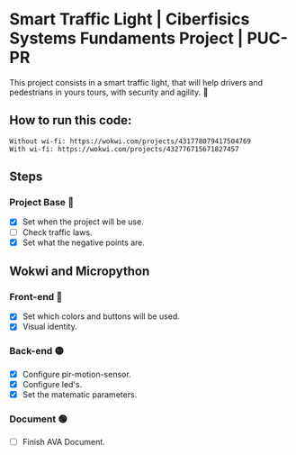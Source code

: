 # Smart Traffic Light | Ciberfisics Systems Fundaments Project | PUC-PR

This project consists in a smart traffic light, that will help drivers and pedestrians in yours tours, with security and agility. 🚦

## How to run this code: 
```
Without wi-fi: https://wokwi.com/projects/431778079417504769
With wi-fi: https://wokwi.com/projects/432776715671827457
```

## Steps

### Project Base 🚦

- [x] Set when the project will be use.
- [ ] Check traffic laws.
- [x] Set what the negative points are.

## Wokwi and Micropython
### Front-end 🔴

- [x] Set which colors and buttons will be used.
- [x] Visual identity.

### Back-end 🟡

- [x] Configure pir-motion-sensor.
- [x] Configure led's. 
- [x] Set the matematic parameters.

### Document 🟢

- [ ] Finish AVA Document.
